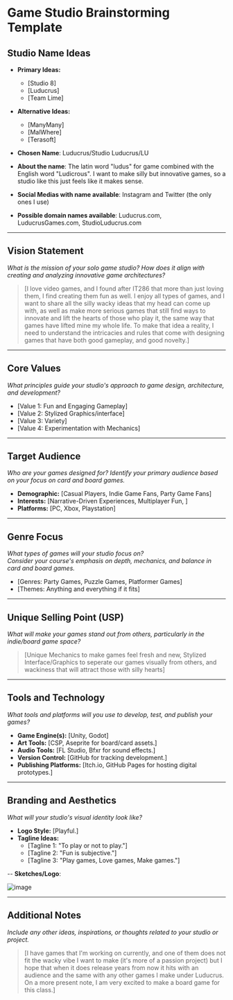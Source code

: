 # Game Studio Brainstorming Template

## Studio Name Ideas
- **Primary Ideas:**
  - [Studio 8]
  - [Luducrus]
  - [Team Lime]
- **Alternative Ideas:**
  - [ManyMany]
  - [MalWhere]
  - [Terasoft]

- **Chosen Name**: Luducrus/Studio Luducrus/LU
- **About the name**: The latin word "ludus" for game combined with the English word "Ludicrous". I want to make silly but innovative games, so a studio like this just feels like it makes sense.
- **Social Medias with name available**: Instagram and Twitter (the only ones I use)
- **Possible domain names available**: Luducrus.com, LuducrusGames.com, StudioLuducrus.com

---

## Vision Statement
*What is the mission of your solo game studio? How does it align with creating and analyzing innovative game architectures?*

> [I love video games, and I found after IT286 that more than just loving them, I find creating them fun as well. I enjoy all types of games, and I want to share all the silly wacky ideas that my head can come up with, as well as make more serious games that still find ways to innovate and lift the hearts of those who play it, the same way that games have lifted mine my whole life. To make that idea a reality, I need to understand the intricacies and rules that come with designing games that have both good gameplay, and good novelty.]

---

## Core Values
*What principles guide your studio's approach to game design, architecture, and development?*

- [Value 1: Fun and Engaging Gameplay]
- [Value 2: Stylized Graphics/interface]
- [Value 3: Variety]
- [Value 4: Experimentation with Mechanics]

---

## Target Audience
*Who are your games designed for? Identify your primary audience based on your focus on card and board games.*

- **Demographic:** [Casual Players, Indie Game Fans, Party Game Fans]
- **Interests:** [Narrative-Driven Experiences, Multiplayer Fun, ]
- **Platforms:** [PC, Xbox, Playstation]

---

## Genre Focus
*What types of games will your studio focus on?*  
*Consider your course's emphasis on depth, mechanics, and balance in card and board games.*

- [Genres: Party Games, Puzzle Games, Platformer Games]
- [Themes: Anything and everything if it fits]

---

## Unique Selling Point (USP)
*What will make your games stand out from others, particularly in the indie/board game space?*

> [Unique Mechanics to make games feel fresh and new, Stylized Interface/Graphics to seperate our games visually from others, and wackiness that will attract those with silly hearts]

---

## Tools and Technology
*What tools and platforms will you use to develop, test, and publish your games?*

- **Game Engine(s):** [Unity, Godot]
- **Art Tools:** [CSP, Aseprite for board/card assets.]
- **Audio Tools:** [FL Studio, Bfxr for sound effects.]
- **Version Control:** [GitHub for tracking development.]
- **Publishing Platforms:** [Itch.io, GitHub Pages for hosting digital prototypes.]

---

## Branding and Aesthetics
*What will your studio's visual identity look like?*

- **Logo Style:** [Playful.]
- **Tagline Ideas:** 
  - [Tagline 1: "To play or not to play."]
  - [Tagline 2: "Fun is subjective."]
  - [Tagline 3: "Play games, Love games, Make games."]

-- **Sketches/Logo**:

![image](https://github.com/user-attachments/assets/80a5134a-b628-4091-89b5-5a961601cc7b)

---

## Additional Notes
*Include any other ideas, inspirations, or thoughts related to your studio or project.*

> [I have games that I'm working on currently, and one of them does not fit the wacky vibe I want to make (it's more of a passion project) but I hope that when it does release years from now it hits with an audience and the same with any other games I make under Luducrus. On a more present note, I am very excited to make a board game for this class.]
